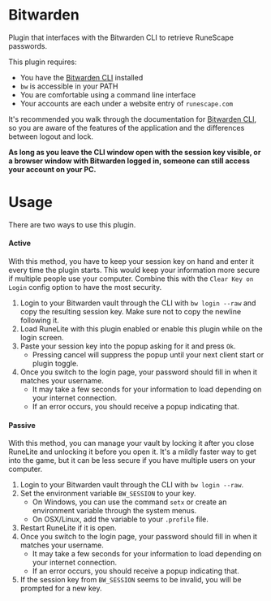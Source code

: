 # Bitwarden
Plugin that interfaces with the Bitwarden CLI to retrieve RuneScape passwords.

This plugin requires: 

* You have the [Bitwarden CLI](https://bitwarden.com/help/article/cli/) installed 
* `bw` is accessible in your PATH
* You are comfortable using a command line interface
* Your accounts are each under a website entry of `runescape.com`

It's recommended you walk through the documentation for [Bitwarden CLI](https://bitwarden.com/help/article/cli/), so you are aware of the features of the application and the differences between logout and lock.

**As long as you leave the CLI window open with the session key visible, or a browser window with Bitwarden logged in, someone can still access your account on your PC.**


# Usage

There are two ways to use this plugin. 

#### Active

With this method, you have to keep your session key on hand and enter it every time the plugin starts. This would keep your information more secure if multiple people use your computer. Combine this with the `Clear Key on Login` config option to have the most security.


1. Login to your Bitwarden vault through the CLI with `bw login --raw` and copy the resulting session key. Make sure not to copy the newline following it.
1. Load RuneLite with this plugin enabled or enable this plugin while on the login screen.
1. Paste your session key into the popup asking for it and press `Ok`.
    * Pressing cancel will suppress the popup until your next client start or plugin toggle.
1. Once you switch to the login page, your password should fill in when it matches your username.
    * It may take a few seconds for your information to load depending on your internet connection.
    * If an error occurs, you should receive a popup indicating that.
    
#### Passive

With this method, you can manage your vault by locking it after you close RuneLite and unlocking it before you open it. It's a mildly faster way to get into the game, but it can be less secure if you have multiple users on your computer.

1. Login to your Bitwarden vault through the CLI with `bw login --raw`.
1. Set the environment variable `BW_SESSION` to your key.
    * On Windows, you can use the command `setx` or create an environment variable through the system menus.
    * On OSX/Linux, add the variable to your `.profile` file.
1. Restart RuneLite if it is open.
1. Once you switch to the login page, your password should fill in when it matches your username.
    * It may take a few seconds for your information to load depending on your internet connection.
    * If an error occurs, you should receive a popup indicating that.
1. If the session key from `BW_SESSION` seems to be invalid, you will be prompted for a new key.